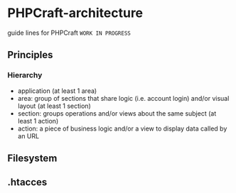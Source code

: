 # PHPCraft-architecture

guide lines for PHPCraft `WORK IN PROGRESS`

## Principles
### Hierarchy
* application (at least 1 area)
* area: group of sections that share logic (i.e. account login) and/or visual layout (at least 1 section)
* section: groups operations and/or views about the same subject (at least 1 action)
* action: a piece of business logic and/or a view to display data called by an URL

## Filesystem

## .htacces
